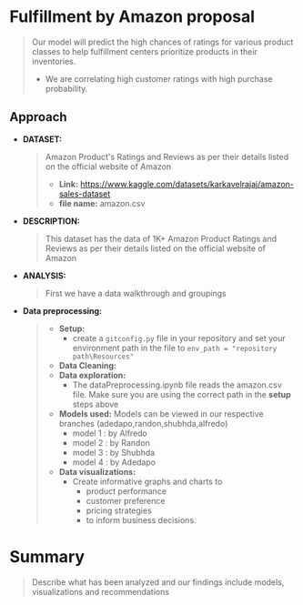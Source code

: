 # Fulfillment by Amazon proposal
>Our model will predict the high chances of ratings for various product classes to help fulfillment centers prioritize products in their inventories. 
>* We are correlating high customer ratings with high purchase probability.

## Approach 
* **DATASET:**
  > Amazon Product's Ratings and Reviews as per their details listed on the official website of Amazon 
  > * **Link:** https://www.kaggle.com/datasets/karkavelrajaj/amazon-sales-dataset 
  > * **file name:** amazon.csv 
  
* **DESCRIPTION:**
  >This dataset has the data of 1K+ Amazon Product Ratings and Reviews as per their details listed on the official website of Amazon

* **ANALYSIS:** 
  >First we have a data walkthrough and groupings
* **Data preprocessing:**
  >* **Setup:** 
  >   * create a `gitconfig.py` file in your repository and set your environment path in the file to `env_path = "repository path\Resources"`
  >* **Data Cleaning:** 
  >* **Data exploration:**
  >   * The dataPreprocessing.ipynb file reads the amazon.csv file. Make sure you are using the correct path in the **setup** steps above
  >  * **Models used:** Models can be viewed in our respective branches (adedapo,randon,shubhda,alfredo)
  >    * model 1 : by Alfredo
  >    * model 2 : by Randon
  >    * model 3 : by Shubhda
  >    * model 4 : by Adedapo
  >* **Data visualizations:**
  >   * Create informative graphs and charts to 
  >     * product performance
  >     * customer preference
  >     * pricing strategies
  >     * to inform business decisions.

# Summary
>Describe what has been analyzed and our findings include models, visualizations and recommendations 